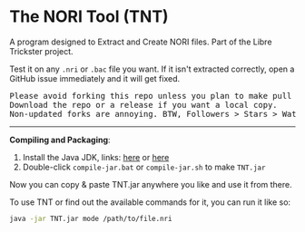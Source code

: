 The NORI Tool (TNT)
===================

A program designed to Extract and Create NORI files.
Part of the Libre Trickster project.

Test it on any `.nri` or `.bac` file you want. If it isn't extracted correctly,
open a GitHub issue immediately and it will get fixed.

<pre>
Please avoid forking this repo unless you plan to make pull request.
Download the repo or a release if you want a local copy.
Non-updated forks are annoying. BTW, Followers > Stars > Watchers > Forks
</pre>

------------------------------------

__Compiling and Packaging__:

1. Install the Java JDK, links: [here](http://jdk.java.net) or [here](https://github.com/ojdkbuild/ojdkbuild)
2. Double-click `compile-jar.bat` or `compile-jar.sh` to make `TNT.jar`

Now you can copy & paste TNT.jar anywhere you like and use it from there.

To use TNT or find out the available commands for it, you can run it like so:
```bash
java -jar TNT.jar mode /path/to/file.nri
```
